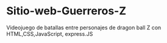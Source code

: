 # Sitio-web-Guerreros-Z
Videojuego de batallas entre personajes de dragon ball Z con HTML,CSS,JavaScript, express.JS
